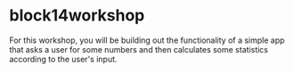 # block14workshop
For this workshop, you will be building out the functionality of a simple app that asks a user for some numbers and then calculates some statistics according to the user's input.

